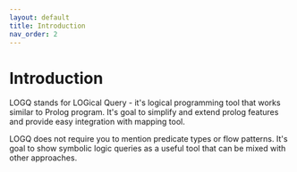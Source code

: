 ```yaml
---
layout: default
title: Introduction
nav_order: 2
---
```


# Introduction

LOGQ stands for LOGical Query - it's logical programming tool that works similar to Prolog program.
It's goal to simplify and extend prolog features and provide easy integration with mapping tool.

LOGQ does not require you to mention predicate types or flow patterns. 
It's goal to show symbolic logic queries as a useful tool that can be mixed with other approaches.
